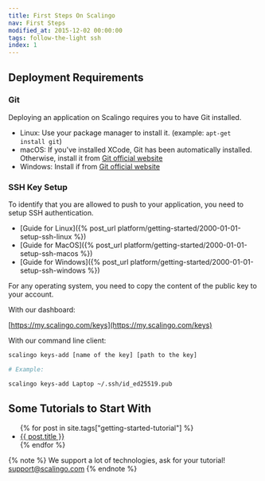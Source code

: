 ```yaml
---
title: First Steps On Scalingo
nav: First Steps
modified_at: 2015-12-02 00:00:00
tags: follow-the-light ssh
index: 1
---
```


## Deployment Requirements

### Git

Deploying an application on Scalingo requires you to have Git installed.

* Linux: Use your package manager to install it. (example: `apt-get install git`)
* macOS: If you've installed XCode, Git has been automatically installed. Otherwise,
  install it from [Git official website](http://git-scm.com/download/mac)
* Windows: Install if from [Git official website](http://git-scm.com/download/windows)

### SSH Key Setup

To identify that you are allowed to push to your application, you need to setup SSH
authentication.

* [Guide for Linux]({% post_url platform/getting-started/2000-01-01-setup-ssh-linux %})
* [Guide for MacOS]({% post_url platform/getting-started/2000-01-01-setup-ssh-macos %})
* [Guide for Windows]({% post_url platform/getting-started/2000-01-01-setup-ssh-windows %})

For any operating system, you need to copy the content of the public key to your account.

With our dashboard:

[https://my.scalingo.com/keys](https://my.scalingo.com/keys)

With our command line client:

```bash
scalingo keys-add [name of the key] [path to the key]

# Example:

scalingo keys-add Laptop ~/.ssh/id_ed25519.pub
```

## Some Tutorials to Start With

<ul class="list-unstyled">
  {% for post in site.tags["getting-started-tutorial"] %}
  <li><a href="{{ post.url }}">{{ post.title }}</a></li>
  {% endfor %}
</ul>

{% note %}
  We support a lot of technologies, ask for your tutorial!
  <a href="mailto:support@scalingo.com">support@scalingo.com</a>
{% endnote %}
